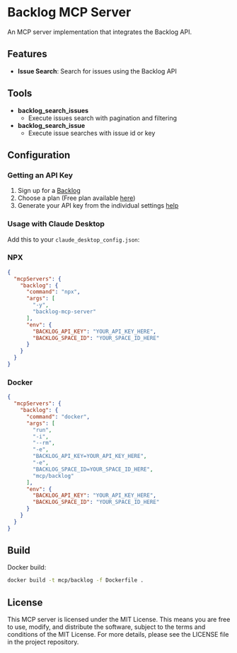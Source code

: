 # Backlog MCP Server

An MCP server implementation that integrates the Backlog API.

## Features

- **Issue Search**: Search for issues using the Backlog API

## Tools

- **backlog_search_issues**
  - Execute issues search with pagination and filtering
- **backlog_search_issue**
  - Execute issue searches with issue id or key

## Configuration

### Getting an API Key

1. Sign up for a [Backlog](https://backlog.com)
2. Choose a plan (Free plan available [here](https://registerjp.backlog.com/trial/with-new-account/plan/11))
3. Generate your API key from the individual settings [help](https://support-ja.backlog.com/hc/ja/articles/360035641754-API%E3%81%AE%E8%A8%AD%E5%AE%9A)

### Usage with Claude Desktop

Add this to your `claude_desktop_config.json`:

### NPX

```json
{
  "mcpServers": {
    "backlog": {
      "command": "npx",
      "args": [
        "-y",
        "backlog-mcp-server"
      ],
      "env": {
        "BACKLOG_API_KEY": "YOUR_API_KEY_HERE",
        "BACKLOG_SPACE_ID": "YOUR_SPACE_ID_HERE"
      }
    }
  }
}
```

### Docker

```json
{
  "mcpServers": {
    "backlog": {
      "command": "docker",
      "args": [
        "run",
        "-i",
        "--rm",
        "-e",
        "BACKLOG_API_KEY=YOUR_API_KEY_HERE",
        "-e",
        "BACKLOG_SPACE_ID=YOUR_SPACE_ID_HERE",
        "mcp/backlog"
      ],
      "env": {
        "BACKLOG_API_KEY": "YOUR_API_KEY_HERE",
        "BACKLOG_SPACE_ID": "YOUR_SPACE_ID_HERE"
      }
    }
  }
}
```

## Build

Docker build:

```bash
docker build -t mcp/backlog -f Dockerfile .
```

## License

This MCP server is licensed under the MIT License. This means you are free to use, modify, and distribute the software, subject to the terms and conditions of the MIT License. For more details, please see the LICENSE file in the project repository.
